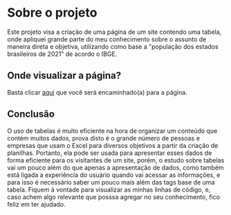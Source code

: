 <h1>Sobre o projeto</h1>
 Este projeto visa a criação de uma página de um site contendo uma tabela, onde apliquei grande parte do meu conhecimento sobre o assunto de maneira direta e objetiva, utilizando como base a "população dos estados brasileiros de 2021" de acordo o IBGE.
<h2>Onde visualizar a página?</h2>

 Basta clicar <a href="#" target="_blank">aqui</a> que você será encaminhado(a) para a página.
 <h2>Conclusão</h2>
 
  O uso de tabelas é muito eficiente na hora de organizar um conteúdo que contém muitos dados, prova disto é o grande número de pessoas e empresas que usam o Excel para diversos objetivos a partir da criação de planilhas. Portanto, ela pode ser usada para apresentar esses dados de forma eficiente para os visitantes de um site, porém, o estudo sobre tabelas vai um pouco além do que apenas a apresentação de dados, como também está ligada a experiência do usuário quando vai acessar as informações, e para isso é necessário saber um pouco mais além das tags base de uma tabela. Fiquem à vontade para visualizar as minhas linhas de código, e, caso achem algo relevante que posssa agregar no seu conhecimento, fico feliz em ter ajudado.
